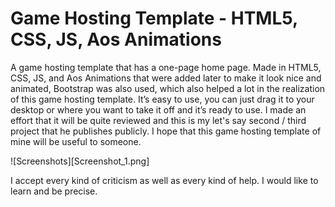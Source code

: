 # **Game Hosting Template - HTML5, CSS, JS, Aos Animations**

A game hosting template that has a one-page home page. Made in HTML5, CSS, JS, and Aos Animations that were added later to make it look nice and animated, Bootstrap was also used, which also helped a lot in the realization of this game hosting template. It’s easy to use, you can just drag it to your desktop or where you want to take it off and it’s ready to use. I made an effort that it will be quite reviewed and this is my let's say second / third project that he publishes publicly. 
I hope that this game hosting template of mine will be useful to someone.

![Screenshots][Screenshot_1.png]

I accept every kind of criticism as well as every kind of help. I would like to learn and be precise.
